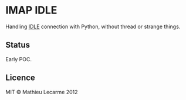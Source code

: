 IMAP IDLE
=========

Handling [IDLE](http://tools.ietf.org/html/rfc2177) connection with Python,
without thread or strange things.

Status
------

Early POC.

Licence
-------

MIT © Mathieu Lecarme 2012
